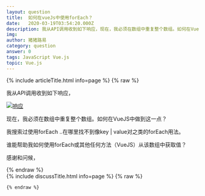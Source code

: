 ```yaml
---
layout: question
title:  如何在vueJs中使用forEach？
date:   2020-03-19T03:54:20.000Z
description: 我从API调用收到如下响应，现在，我必须在数组中重复整个数组。如何在VueJS中做到这一点？我搜索过使用forEach ..在哪里找不到像ke...
img: 
author: 猪猪路易
category: question
answer: 0
tags: JavaScript Vue.js
topic: Vue.js
---
```

<div class="article-root">
  <div class="article">
    {% include articleTitle.html info=page %}
    {% raw %}
    <div class="article-content"><p><font style="vertical-align: inherit;"><font style="vertical-align: inherit;">我从API调用收到如下响应，</font></font></p>

<p><a href="https://www.samyoc.com//uploads/users/22998/images/thumbnails/1584589933440.png" data-src="https://www.samyoc.com//uploads/users/22998/images/1584589933440.png" rel="noreferrer"><img src="https://i.stack.imgur.com/lMr5I.png" alt="响应"></a></p>

<p><font style="vertical-align: inherit;"><font style="vertical-align: inherit;">现在，我必须在数组中重复整个数组。</font><font style="vertical-align: inherit;">如何在VueJS中做到这一点？</font></font></p>

<p><font style="vertical-align: inherit;"><font style="vertical-align: inherit;">我搜索过使用forEach ..在哪里找不到像key | value对之类的forEach用法。</font></font></p>

<p><font style="vertical-align: inherit;"><font style="vertical-align: inherit;">谁能帮助我如何使用forEach或其他任何方法（VueJS）从该数组中获取值？</font></font></p>

<p><font style="vertical-align: inherit;"><font style="vertical-align: inherit;">感谢和问候，</font></font></p></div>
    {% endraw %}
  </div>

  <div class="discuss-wrapper">
    {% include discussTitle.html info=page %}
    {% raw %}
    
    {% endraw %}
  </div>
<div>
